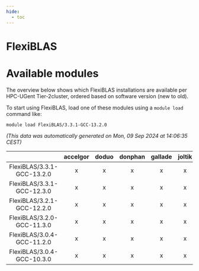 ```yaml
---
hide:
  - toc
---
```


FlexiBLAS
=========

# Available modules


The overview below shows which FlexiBLAS installations are available per HPC-UGent Tier-2cluster, ordered based on software version (new to old).

To start using FlexiBLAS, load one of these modules using a `module load` command like:

```shell
module load FlexiBLAS/3.3.1-GCC-13.2.0
```

*(This data was automatically generated on Mon, 09 Sep 2024 at 14:06:35 CEST)*  

| |accelgor|doduo|donphan|gallade|joltik|shinx|skitty|
| :---: | :---: | :---: | :---: | :---: | :---: | :---: | :---: |
|FlexiBLAS/3.3.1-GCC-13.2.0|x|x|x|x|x|x|x|
|FlexiBLAS/3.3.1-GCC-12.3.0|x|x|x|x|x|x|x|
|FlexiBLAS/3.2.1-GCC-12.2.0|x|x|x|x|x|x|x|
|FlexiBLAS/3.2.0-GCC-11.3.0|x|x|x|x|x|x|x|
|FlexiBLAS/3.0.4-GCC-11.2.0|x|x|x|x|x|-|x|
|FlexiBLAS/3.0.4-GCC-10.3.0|x|x|x|x|x|-|x|
